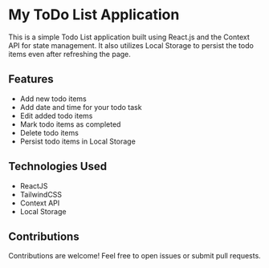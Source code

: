 # My ToDo List Application

This is a simple Todo List application built using React.js and the Context API for state management. It also utilizes Local Storage to persist the todo items even after refreshing the page.

## Features

- Add new todo items
- Add date and time for your todo task
- Edit added todo items
- Mark todo items as completed
- Delete todo items
- Persist todo items in Local Storage

## Technologies Used

- ReactJS
- TailwindCSS
- Context API
- Local Storage

## Contributions

Contributions are welcome! Feel free to open issues or submit pull requests.